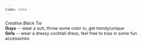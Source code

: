 ```yaml
---
view: none
---
```


*Creative Black Tie*  
**Guys** -- wear a suit, throw some color in, get trendy/unique  
**Girls** -- wear a dressy cocktail dress, feel free to toss in some fun accessories  